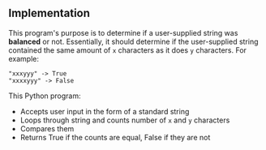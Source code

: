 ## Implementation
This program's purpose is to determine if a user-supplied string was **balanced** or not. 
Essentially, it should determine if the user-supplied string contained the same amount of `x` characters as it does `y` characters.
For example:
```
"xxxyyy" -> True
"xxxxyyy" -> False
```

This Python program:
* Accepts user input in the form of a standard string
* Loops through string and counts number of `x` and `y` characters
* Compares them
* Returns True if the counts are equal, False if they are not
